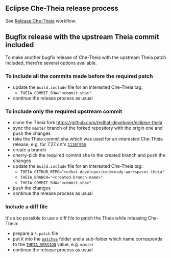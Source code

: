 ## Eclipse Che-Theia release process
See [Release Che-Theia](./.github/workflows/release.yml) workflow.

## Bugfix release with the upstream Theia commit included
To make another bugfix release of Che-Theia with the upstream Theia patch included, there're several options available.

### To include all the commits made before the required patch
- update the `build.include` file for an interested Che-Theia tag:
  - `THEIA_COMMIT_SHA="<commit-sha>"`
- continue the release process as usual

### To include only the required upstream commit
- clone the Theia fork https://github.com/redhat-developer/eclipse-theia
- sync the `master` branch of the forked repository with the origin one and push the changes
- take the Theia commit sha which was used for an interested Che-Theia release, e.g. for 7.27.x it's [`1110f990`](https://github.com/eclipse/che-theia/blob/7.27.x/build.include#L17)
- create a branch
- cherry-pick the required commit sha to the created branch and push the changes
- update the `build.include` file for an interested Che-Theia tag:
  - `THEIA_GITHUB_REPO="redhat-developer/codeready-workspaces-theia"`
  - `THEIA_BRANCH="<created-branch-name>"`
  - `THEIA_COMMIT_SHA="<commit-sha>"`
- push the changes
- continue the release process as usual

### Include a diff file
It's also possible to use a diff file to patch the Theia while releasing Che-Theia:
- prepare a `*.patch` file
- put it into the [`patches`](https://github.com/eclipse/che-theia/tree/master/dockerfiles/theia/src/patches) folder and a sub-folder which name corresponds to the [`THEIA_VERSION`](https://github.com/eclipse/che-theia/blob/7.27.x/build.include#L15) value, e.g. `master`
- continue the release process as usual
